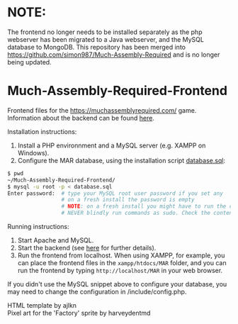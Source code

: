 # NOTE:
The frontend no longer needs to be installed separately as the php webserver has been migrated to a Java webserver, and the MySQL database to MongoDB. This repository has been merged into https://github.com/simon987/Much-Assembly-Required and is no longer being updated.



# Much-Assembly-Required-Frontend
Frontend files for the https://muchassemblyrequired.com/ game. 
Information about the backend can be found [here](https://github.com/simon987/Much-Assembly-Required).

Installation instructions:
1. Install a PHP environnment and a MySQL server (e.g. XAMPP on Windows). 
2. Configure the MAR database, using the installation script [database.sql](https://github.com/simon987/Much-Assembly-Required-Frontend/blob/master/database.sql):
```bash
$ pwd
~/Much-Assembly-Required-Frontend/
$ mysql -u root -p < database.sql
Enter password:  # type your MySQL root user password if you set any
                 # on a fresh install the password is empty
                 # NOTE: on a fresh install you might have to run the command with sudo
                 # NEVER blindly run commands as sudo. Check the contents of the 'database.sql' file first!
```

Running instructions:
1. Start Apache and MySQL.
2. Start the backend (see [here](https://github.com/simon987/Much-Assembly-Required) for further details).
3. Run the frontend from localhost. 
When using XAMPP, for example, you can place the frontend files in the ```xampp/htdocs/MAR``` folder, 
and you can run the frontend by typing ```http://localhost/MAR``` in your web browser. 

If you didn't use the MySQL snippet above to configure your database, you may need to change the configuration in /include/config.php.    

HTML template by ajlkn  
Pixel art for the 'Factory' sprite by harveydentmd   

